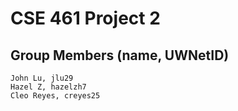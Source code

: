 # CSE 461 Project 2

## Group Members (name, UWNetID)
```
John Lu, jlu29
Hazel Z, hazelzh7
Cleo Reyes, creyes25
```